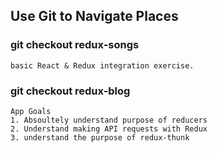 
## Use Git to Navigate Places

### git checkout redux-songs
    basic React & Redux integration exercise. 

### git checkout redux-blog
    App Goals
    1. Absoultely understand purpose of reducers
    2. Understand making API requests with Redux
    3. understand the purpose of redux-thunk
